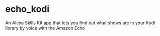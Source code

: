 # echo_kodi
An Alexa Skills Kit app that lets you find out what shows are in your Kodi library by voice with the Amazon Echo
